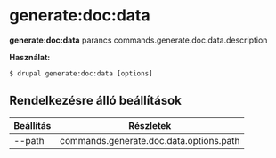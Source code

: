 # generate:doc:data
**generate:doc:data** parancs commands.generate.doc.data.description

**Használat:**
```
$ drupal generate:doc:data [options] 
```

## Rendelkezésre álló beállítások
Beállítás | Részletek
-------|-------------
--path | commands.generate.doc.data.options.path
